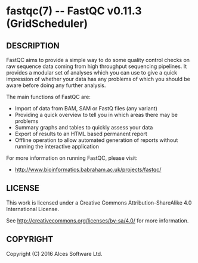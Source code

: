 # fastqc(7) -- FastQC v0.11.3 (GridScheduler)

## DESCRIPTION

FastQC aims to provide a simple way to do some quality control
checks on raw sequence data coming from high throughput sequencing
pipelines. It provides a modular set of analyses which you can use
to give a quick impression of whether your data has any problems of
which you should be aware before doing any further analysis.

The main functions of FastQC are:

  * Import of data from BAM, SAM or FastQ files (any variant)
  * Providing a quick overview to tell you in which areas there may
    be problems
  * Summary graphs and tables to quickly assess your data
  * Export of results to an HTML based permanent report
  * Offline operation to allow automated generation of reports
    without running the interactive application

For more information on running FastQC, please visit:
  * <http://www.bioinformatics.babraham.ac.uk/projects/fastqc/>

## LICENSE

This work is licensed under a Creative Commons Attribution-ShareAlike
4.0 International License.

See <http://creativecommons.org/licenses/by-sa/4.0/> for more
information.

## COPYRIGHT

Copyright (C) 2016 Alces Software Ltd.
